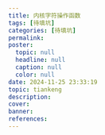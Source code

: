 ```yaml
---
title: 内核字符操作函数
tags: [待填坑]
categories: [待填坑]
permalink: 
poster:
  topic: null
  headline: null
  caption: null
  color: null
date: 2024-11-25 23:33:19
topic: tiankeng
description:
cover:
banner:
references:
---
```

